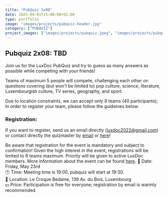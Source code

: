 ```yaml
---
title: "PubQuiz 2x08"
date: 2025-04-01T15:00:00+01:00
type: portfolio
image: "images/projects/pubquiz-header.jpg"
category: ["PUBQUIZ"]
project_images: ["images/projects/pubquiz.jpeg", "images/projects/pubquiz2.jpg"]
---
```


## Pubquiz 2x08: TBD

Join us for the LuxDoc PubQuiz and try to guess as many answers as possible while competing with your friends!

Teams of maximum 5 people will compete, challenging each other on questions covering  (but won't be limited to) pop culture, science, literature, Luxembourgish culture, TV series, geography, and sport.

Due to location constraints, we can accept only 8 teams (40 participants); In order to register your team, please follow the guideines below.

### Registration:
If you want to register, send us an email directly (luxdoc2022@gmail.com) or contact directly the quizmaster by [email](mailto:quizmaster.lux@gmail.com) or [here](https://letzquiz.github.io/)!

Be aware that registration for the event is mandatory and subject to confirmation! Given the high interest in the event, registrations will be limited to 8 teams maximum. Priority will be given to active LuxDoc members.
More information about the event can be found [here](https://letzquiz.github.io/about/).
📆 Date: Friday, May 23rd  \
🕑 Time: Meeting time is 19:00, pubquiz will start at 19:30. \
📌 Location: Le Croque Bedaine, 139 Av. du Bois, Luxembourg \
💵 Price: Participation is free for everyone; registration by email is warmly recommended.
